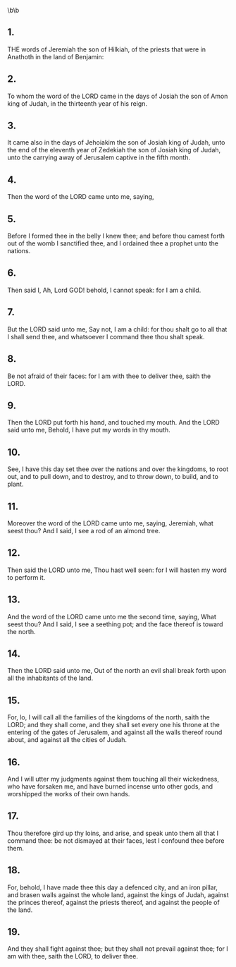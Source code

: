 \b\b
## 1.
THE words of Jeremiah the son of Hilkiah, of the priests that were in Anathoth in the land of Benjamin:
## 2.
To whom the word of the LORD came in the days of Josiah the son of Amon king of Judah, in the thirteenth year of his reign.
## 3.
It came also in the days of Jehoiakim the son of Josiah king of Judah, unto the end of the eleventh year of Zedekiah the son of Josiah king of Judah, unto the carrying away of Jerusalem captive in the fifth month.
## 4.
Then the word of the LORD came unto me, saying,
## 5.
Before I formed thee in the belly I knew thee; and before thou camest forth out of the womb I sanctified thee, and I ordained thee a prophet unto the nations.
## 6.
Then said I, Ah, Lord GOD!  behold, I cannot speak: for I am a child.
## 7.
But the LORD said unto me, Say not, I am a child: for thou shalt go to all that I shall send thee, and whatsoever I command thee thou shalt speak.
## 8.
Be not afraid of their faces: for I am with thee to deliver thee, saith the LORD.
## 9.
Then the LORD put forth his hand, and touched my mouth.  And the LORD said unto me, Behold, I have put my words in thy mouth.
## 10.
See, I have this day set thee over the nations and over the kingdoms, to root out, and to pull down, and to destroy, and to throw down, to build, and to plant.
## 11.
Moreover the word of the LORD came unto me, saying, Jeremiah, what seest thou?  And I said, I see a rod of an almond tree.
## 12.
Then said the LORD unto me, Thou hast well seen: for I will hasten my word to perform it.
## 13.
And the word of the LORD came unto me the second time, saying, What seest thou?  And I said, I see a seething pot; and the face thereof is toward the north.
## 14.
Then the LORD said unto me, Out of the north an evil shall break forth upon all the inhabitants of the land.
## 15.
For, lo, I will call all the families of the kingdoms of the north, saith the LORD; and they shall come, and they shall set every one his throne at the entering of the gates of Jerusalem, and against all the walls thereof round about, and against all the cities of Judah.
## 16.
And I will utter my judgments against them touching all their wickedness, who have forsaken me, and have burned incense unto other gods, and worshipped the works of their own hands.
## 17.
Thou therefore gird up thy loins, and arise, and speak unto them all that I command thee: be not dismayed at their faces, lest I confound thee before them.
## 18.
For, behold, I have made thee this day a defenced city, and an iron pillar, and brasen walls against the whole land, against the kings of Judah, against the princes thereof, against the priests thereof, and against the people of the land.
## 19.
And they shall fight against thee; but they shall not prevail against thee; for I am with thee, saith the LORD, to deliver thee.
